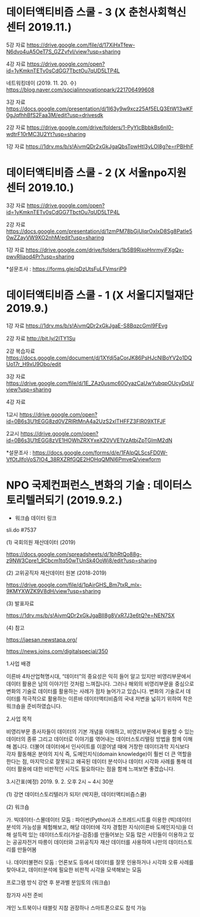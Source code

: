 # 데이터액티비즘 스쿨 - 3 (X 춘천사회혁신센터 2019.11.)

5강 자료
https://drive.google.com/file/d/17XiHxTfew-N6dvo4uA5OeT7S_GZZvfvI/view?usp=sharing

4강 자료
https://drive.google.com/open?id=1yKmknTETv0sCdGG7TbctOu7qUD5LTP4L

네트워킹데이 (2019. 11. 20. 수)
https://blog.naver.com/socialinnovationpark/221706499608

3강 자료
https://docs.google.com/presentation/d/1I63y9w9xcz25Af5ELQ3EtW13wKF0gJqfhhBfS2Faa3M/edit?usp=drivesdk

2강 자료
https://drive.google.com/drive/folders/1-PyYIcBbbkBs6nI0-wdtrF10rMC3U2Yt?usp=sharing

1강 자료
https://1drv.ms/b/s!AivmQDr2xGkJgaQbsTpwHtl3yLOl8g?e=rPBHhF

# 데이터액티비즘 스쿨 - 2 (X 서울npo지원센터 2019.10.)

3강 자료
https://drive.google.com/open?id=1yKmknTETv0sCdGG7TbctOu7qUD5LTP4L

2강 자료
https://docs.google.com/presentation/d/1zmPM78bGjUlqrOxlxD8Sg8PatIe50wZZayVW9XO2nhM/edit?usp=sharing

1강 자료
https://drive.google.com/drive/folders/1b5B9RixoHnrmyiFXgQx-pwvRIiaod4Pr?usp=sharing

*설문조사 :
https://forms.gle/qDzUtsFuLFVmsriP9

# 데이터액티비즘 스쿨 - 1 (X 서울디지털재단 2019.9.)

1강 자료
https://1drv.ms/b/s!AivmQDr2xGkJgaE-S8BqzcGml9FEvg

2강 자료
http://bit.ly/2lTY1Su

2강 복습자료
https://docs.google.com/document/d/1XYdj5aCorJK86PsHJcNIBoYV2o1DQUo17r_H9xU9Obo/edit

3강 자료
https://drive.google.com/file/d/1E_ZAz0usmc60OyazCaUwYubqpOUcyDqU/view?usp=sharing

4강 자료

1교시
https://drive.google.com/open?id=0B6s3U1tEGG8zd0VZRlRtMnA4a2UzS2xlTHFFZ3FlR09XTFJF

2교시
https://drive.google.com/open?id=0B6s3U1tEGG8zVE1HOWhZRXYxeXZ0VVE1VzAtbjZpTGlmM2dN

*설문조사 :
https://docs.google.com/forms/d/e/1FAIpQLScsFD0W-VfOtJlfoVoS7IO4_38RXZRfGQE2HOHqQMNl6PmveQ/viewform

# NPO 국제컨퍼런스_변화의 기술 : 데이터스토리텔러되기 (2019.9.2.) 

* 워크숍 데이터 링크

sli.do #7537

(1) 국회의원 재산데이터 (2019)

https://docs.google.com/spreadsheets/d/1bhRtQo88g-z9NW3Cpre1_9Cbcm1tq50wTUnSk4OoWj8/edit?usp=sharing

(2) 고위공직자 재산데이터 원본 (2018-2019)

https://drive.google.com/file/d/1pAirGHS_Bm7txR_mIx-9KMYXWZK9V8dH/view?usp=sharing

(3) 발표자료

https://1drv.ms/b/s!AivmQDr2xGkJgaBII8g8VxR7J3e6tQ?e=NEN7SX

(4) 참고

https://jaesan.newstapa.org/

https://news.joins.com/digitalspecial/350

1.사업 배경

이른바 4차산업혁명시대, “데이터”의 중요성은 익히 들어 알고 있지만 비영리부문에서 데이터 활용은 남의 이야기인 것처럼 느껴집니다. 그러나 해외의 비영리부문을 중심으로 변화의 기술로 데이터를 활용하는 사례가 점차 늘어가고 있습니다. 변화의 기술로서 데이터를 적극적으로 활용하는 이른바 데이터액티비즘의 국내 저변을 넓히기 위하여 작은 워크숍을 준비하였습니다.

2.사업 목적

비영리부문 종사자들이 데이터의 기본 개념을 이해하고, 비영리부문에서 활용할 수 있는 데이터의 종류 그리고 데이터로 이야기를 엮어내는 데이터스토리텔링 방법을 함께 이해해 봅니다. 더불어 데이터에서 인사이트를 이끌어낼 때에 거창한 데이터과학 지식보다 각자 활동해온 분야의 지식 즉, 도메인지식(domain knowledge)이 훨씬 더 큰 역할을 한다는 점, 마지막으로 잘못되고 왜곡된 데이터 분석이나 데이터 시각화 사례를 통해 데이터 활용에 대한 비판적인 시각도 필요하다는 점을 함께 느껴보면 좋겠습니다.

3.시간표(예정) 2019. 9. 2. 오후 2시 ~ 4시 30분

(1) 강연
데이터스토리텔러가 되자!
(박지환, 데이터액티비즘스쿨)

(2) 워크숍

가. 빅데이터-스몰데이터 모둠
: 파이썬(Python)과 스프레드시트를 이용한 (빅)데이터 분석의 가능성을 체험해보고, 해당 데이터에 각자 경험한 지식(이른바 도메인지식)을 더해 설득력 있는 데이터스토리(가설-검증)를 만들어보는 모둠
많은 시민들이 이용하고 있는 공공자전거 따릉이 데이터와 고위공직자 재산 데이터를 사용하여 나만의 데이터스토리를 만들어봄

나. 데이터불편러 모둠
: 언론보도 등에서 데이터를 잘못 인용하거나 시각화 오류 사례를 찾아내고, 데이터분석에 필요한 비판적 시각을 모색해보는 모둠

프로그램 방식
강연 후 분과별 분임토의 (워크숍)

참가자 
사전 준비

개인 노트북이나 태블릿 지참 권장하나 스마트폰으로도 참석 가능

